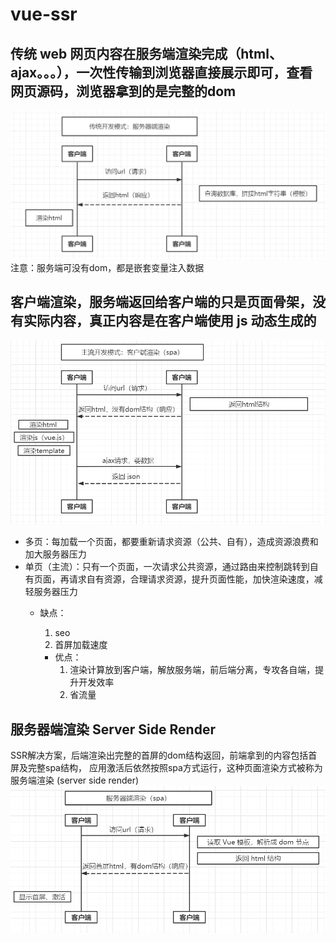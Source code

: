 # vue-ssr

## 传统 web 网页内容在服务端渲染完成（html、ajax。。。），一次性传输到浏览器直接展示即可，查看网页源码，浏览器拿到的是完整的dom
  ![web开发模式](images/web-development-pattern-tradition.png)
  注意：服务端可没有dom，都是嵌套变量注入数据

## 客户端渲染，服务端返回给客户端的只是页面骨架，没有实际内容，真正内容是在客户端使用 js 动态生成的
![web开发模式](images/web-development-pattern-client.png)
-  多页：每加载一个页面，都要重新请求资源（公共、自有），造成资源浪费和加大服务器压力
-  单页（主流）：只有一个页面，一次请求公共资源，通过路由来控制跳转到自有页面，再请求自有资源，合理请求资源，提升页面性能，加快渲染速度，减轻服务器压力
   -  缺点：
      1. seo
      2. 首屏加载速度

      - 优点：
        1. 渲染计算放到客户端，解放服务端，前后端分离，专攻各自端，提升开发效率
        2. 省流量

## 服务器端渲染 Server Side Render
  SSR解决⽅案，后端渲染出完整的⾸屏的dom结构返回，前端拿到的内容包括⾸屏及完整spa结构，
  应⽤激活后依然按照spa⽅式运⾏，这种⻚⾯渲染⽅式被称为服务端渲染 (server side render)
![web开发模式](images/web-development-pattern-popular.png)
